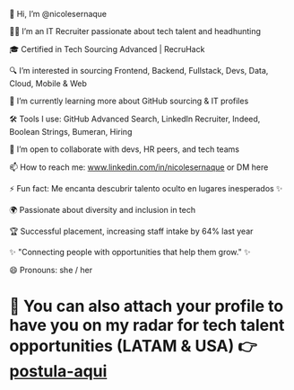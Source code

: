 👋 Hi, I’m @nicolesernaque

👩‍💻 I’m an IT Recruiter passionate about tech talent and headhunting

🎓 Certified in Tech Sourcing Advanced | RecruHack

🔍 I’m interested in sourcing Frontend, Backend, Fullstack, Devs, Data, Cloud, Mobile & Web 

🌱 I’m currently learning more about GitHub sourcing & IT profiles

🛠️ Tools I use: GitHub Advanced Search, LinkedIn Recruiter, Indeed, Boolean Strings, Bumeran, Hiring

💬 I’m open to collaborate with devs, HR peers, and tech teams

📫 How to reach me: www.linkedin.com/in/nicolesernaque or DM here

⚡ Fun fact: Me encanta descubrir talento oculto en lugares inesperados ✨

🌍 Passionate about diversity and inclusion in tech

🏆 Successful placement, increasing staff intake by 64% last year

✨ "Connecting people with opportunities that help them grow." ✨

😄 Pronouns: she / her

# 📂 You can also attach your profile to have you on my radar for tech talent opportunities (LATAM & USA) 👉 [postula-aqui](https://forms.gle/VjKnHdRTEcaaTGrT9) 
